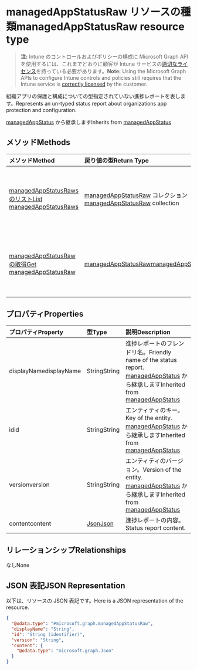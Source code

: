 # <a name="managedappstatusraw-resource-type"></a><span data-ttu-id="e3dcd-101">managedAppStatusRaw リソースの種類</span><span class="sxs-lookup"><span data-stu-id="e3dcd-101">managedAppStatusRaw resource type</span></span>

> <span data-ttu-id="e3dcd-102">**注:** Intune のコントロールおよびポリシーの構成に Microsoft Graph API を使用するには、これまでどおりに顧客が Intune サービスの[適切なライセンス](https://go.microsoft.com/fwlink/?linkid=839381)を持っている必要があります。</span><span class="sxs-lookup"><span data-stu-id="e3dcd-102">**Note:** Using the Microsoft Graph APIs to configure Intune controls and policies still requires that the Intune service is [correctly licensed](https://go.microsoft.com/fwlink/?linkid=839381) by the customer.</span></span>

<span data-ttu-id="e3dcd-103">組織アプリの保護と構成についての型指定されていない進捗レポートを表します。</span><span class="sxs-lookup"><span data-stu-id="e3dcd-103">Represents an un-typed status report about organizations app protection and configuration.</span></span>

<span data-ttu-id="e3dcd-104">[managedAppStatus](../resources/intune_mam_managedappstatus.md) から継承します</span><span class="sxs-lookup"><span data-stu-id="e3dcd-104">Inherits from [managedAppStatus](../resources/intune_mam_managedappstatus.md)</span></span>

## <a name="methods"></a><span data-ttu-id="e3dcd-105">メソッド</span><span class="sxs-lookup"><span data-stu-id="e3dcd-105">Methods</span></span>
|<span data-ttu-id="e3dcd-106">メソッド</span><span class="sxs-lookup"><span data-stu-id="e3dcd-106">Method</span></span>|<span data-ttu-id="e3dcd-107">戻り値の型</span><span class="sxs-lookup"><span data-stu-id="e3dcd-107">Return Type</span></span>|<span data-ttu-id="e3dcd-108">説明</span><span class="sxs-lookup"><span data-stu-id="e3dcd-108">Description</span></span>|
|:---|:---|:---|
|[<span data-ttu-id="e3dcd-109">managedAppStatusRaws のリスト</span><span class="sxs-lookup"><span data-stu-id="e3dcd-109">List managedAppStatusRaws</span></span>](../api/intune_mam_managedappstatusraw_list.md)|<span data-ttu-id="e3dcd-110">[managedAppStatusRaw](../resources/intune_mam_managedappstatusraw.md) コレクション</span><span class="sxs-lookup"><span data-stu-id="e3dcd-110">[managedAppStatusRaw](../resources/intune_mam_managedappstatusraw.md) collection</span></span>|<span data-ttu-id="e3dcd-111">[managedAppStatusRaw](../resources/intune_mam_managedappstatusraw.md) オブジェクトのプロパティとリレーションシップをリストします。</span><span class="sxs-lookup"><span data-stu-id="e3dcd-111">List properties and relationships of the [managedAppStatusRaw](../resources/intune_mam_managedappstatusraw.md) objects.</span></span>|
|[<span data-ttu-id="e3dcd-112">managedAppStatusRaw の取得</span><span class="sxs-lookup"><span data-stu-id="e3dcd-112">Get managedAppStatusRaw</span></span>](../api/intune_mam_managedappstatusraw_get.md)|[<span data-ttu-id="e3dcd-113">managedAppStatusRaw</span><span class="sxs-lookup"><span data-stu-id="e3dcd-113">managedAppStatusRaw</span></span>](../resources/intune_mam_managedappstatusraw.md)|<span data-ttu-id="e3dcd-114">[managedAppStatusRaw](../resources/intune_mam_managedappstatusraw.md) オブジェクトのプロパティとリレーションシップを読み取ります。</span><span class="sxs-lookup"><span data-stu-id="e3dcd-114">Read properties and relationships of the [managedAppStatusRaw](../resources/intune_mam_managedappstatusraw.md) object.</span></span>|

## <a name="properties"></a><span data-ttu-id="e3dcd-115">プロパティ</span><span class="sxs-lookup"><span data-stu-id="e3dcd-115">Properties</span></span>
|<span data-ttu-id="e3dcd-116">プロパティ</span><span class="sxs-lookup"><span data-stu-id="e3dcd-116">Property</span></span>|<span data-ttu-id="e3dcd-117">型</span><span class="sxs-lookup"><span data-stu-id="e3dcd-117">Type</span></span>|<span data-ttu-id="e3dcd-118">説明</span><span class="sxs-lookup"><span data-stu-id="e3dcd-118">Description</span></span>|
|:---|:---|:---|
|<span data-ttu-id="e3dcd-119">displayName</span><span class="sxs-lookup"><span data-stu-id="e3dcd-119">displayName</span></span>|<span data-ttu-id="e3dcd-120">String</span><span class="sxs-lookup"><span data-stu-id="e3dcd-120">String</span></span>|<span data-ttu-id="e3dcd-121">進捗レポートのフレンドリ名。</span><span class="sxs-lookup"><span data-stu-id="e3dcd-121">Friendly name of the status report.</span></span> <span data-ttu-id="e3dcd-122">[managedAppStatus](../resources/intune_mam_managedappstatus.md) から継承します</span><span class="sxs-lookup"><span data-stu-id="e3dcd-122">Inherited from [managedAppStatus](../resources/intune_mam_managedappstatus.md)</span></span>|
|<span data-ttu-id="e3dcd-123">id</span><span class="sxs-lookup"><span data-stu-id="e3dcd-123">id</span></span>|<span data-ttu-id="e3dcd-124">String</span><span class="sxs-lookup"><span data-stu-id="e3dcd-124">String</span></span>|<span data-ttu-id="e3dcd-125">エンティティのキー。</span><span class="sxs-lookup"><span data-stu-id="e3dcd-125">Key of the entity.</span></span> <span data-ttu-id="e3dcd-126">[managedAppStatus](../resources/intune_mam_managedappstatus.md) から継承します</span><span class="sxs-lookup"><span data-stu-id="e3dcd-126">Inherited from [managedAppStatus](../resources/intune_mam_managedappstatus.md)</span></span>|
|<span data-ttu-id="e3dcd-127">version</span><span class="sxs-lookup"><span data-stu-id="e3dcd-127">version</span></span>|<span data-ttu-id="e3dcd-128">String</span><span class="sxs-lookup"><span data-stu-id="e3dcd-128">String</span></span>|<span data-ttu-id="e3dcd-129">エンティティのバージョン。</span><span class="sxs-lookup"><span data-stu-id="e3dcd-129">Version of the entity.</span></span> <span data-ttu-id="e3dcd-130">[managedAppStatus](../resources/intune_mam_managedappstatus.md) から継承します</span><span class="sxs-lookup"><span data-stu-id="e3dcd-130">Inherited from [managedAppStatus](../resources/intune_mam_managedappstatus.md)</span></span>|
|<span data-ttu-id="e3dcd-131">content</span><span class="sxs-lookup"><span data-stu-id="e3dcd-131">content</span></span>|[<span data-ttu-id="e3dcd-132">Json</span><span class="sxs-lookup"><span data-stu-id="e3dcd-132">Json</span></span>](../resources/intune_mam_json.md)|<span data-ttu-id="e3dcd-133">進捗レポートの内容。</span><span class="sxs-lookup"><span data-stu-id="e3dcd-133">Status report content.</span></span>|

## <a name="relationships"></a><span data-ttu-id="e3dcd-134">リレーションシップ</span><span class="sxs-lookup"><span data-stu-id="e3dcd-134">Relationships</span></span>
<span data-ttu-id="e3dcd-135">なし</span><span class="sxs-lookup"><span data-stu-id="e3dcd-135">None</span></span>
## <a name="json-representation"></a><span data-ttu-id="e3dcd-136">JSON 表記</span><span class="sxs-lookup"><span data-stu-id="e3dcd-136">JSON Representation</span></span>
<span data-ttu-id="e3dcd-137">以下は、リソースの JSON 表記です。</span><span class="sxs-lookup"><span data-stu-id="e3dcd-137">Here is a JSON representation of the resource.</span></span>
<!-- {
  "blockType": "resource",
  "keyProperty": "id",
  "@odata.type": "microsoft.graph.managedAppStatusRaw"
}
-->
``` json
{
  "@odata.type": "#microsoft.graph.managedAppStatusRaw",
  "displayName": "String",
  "id": "String (identifier)",
  "version": "String",
  "content": {
    "@odata.type": "microsoft.graph.Json"
  }
}
```



